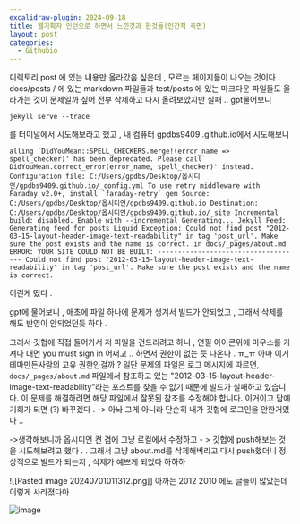 ```yaml
---
excalidraw-plugin: 2024-09-18
title: 웹기획자 인턴으로 하면서 느낀것과 한것들(인간적 측면)
layout: post
categories:
  - Githubio
---
```


디렉토리 post 에 있는 내용만 올라갔음 싶은데  , 모르는 페이지들이 나오는 것이다 .  docs/posts / 에 있는 markdown 파일들과 test/posts 에 있는 마크다운 파일들도 올라가는 것이 문제일까 싶어 전부 삭제하고 다시 올려보았지만 실패 .. 
gpt물어보니 
```
jekyll serve --trace

```
를 터미널에서 시도해보라고 했고 , 내 컴퓨터 gpdbs9409 .github.io에서 시도해보니 


```
alling `DidYouMean::SPELL_CHECKERS.merge!(error_name => spell_checker)' has been deprecated. Please call` DidYouMean.correct_error(error_name, spell_checker)' instead. Configuration file: C:/Users/gpdbs/Desktop/옵시디언/gpdbs9409.github.io/_config.yml To use retry middleware with Faraday v2.0+, install `faraday-retry` gem Source: C:/Users/gpdbs/Desktop/옵시디언/gpdbs9409.github.io Destination: C:/Users/gpdbs/Desktop/옵시디언/gpdbs9409.github.io/_site Incremental build: disabled. Enable with --incremental Generating... Jekyll Feed: Generating feed for posts Liquid Exception: Could not find post "2012-03-15-layout-header-image-text-readability" in tag 'post_url'. Make sure the post exists and the name is correct. in docs/_pages/about.md ERROR: YOUR SITE COULD NOT BE BUILT: ------------------------------------ Could not find post "2012-03-15-layout-header-image-text-readability" in tag 'post_url'. Make sure the post exists and the name is correct.
```

이런게 떴다 . 

gpt에 물어보니  , 애초에 파일 하나에 문제가 생겨서 빌드가 안되었고 , 그래서 삭제를 해도 반영이 안되었던듯 하다 . 

그래서 깃헙에 직접 들어가서 저 파일을 건드리려고 하니 , 연필 아이콘위에 마우스를 가져다 대면 you must sign in 어쩌고 .. 하면서 권한이 없는 듯 나온다 . ㅠ_ㅠ 아마 이거 테마만든사람의 고유 권한인걸까 ? 일단 문제의 파일은 로그 메시지에 따르면, `docs/_pages/about.md` 파일에서 참조하고 있는 "2012-03-15-layout-header-image-text-readability"라는 포스트를 찾을 수 없기 때문에 빌드가 실패하고 있습니다. 이 문제를 해결하려면 해당 파일에서 잘못된 참조를 수정해야 합니다. 이거이고 
담에 기회가 되면 (?) 바꾸겠다 .  -> 아놔 그게 아니라 단순히 내가 깃헙에 로그인을 안한거였다 .. 

->생각해보니까 옵시디언 켠 겸에 그냥 로컬에서 수정하고 - > 깃헙에 push해보는 것을 시도해보려고 했다 . .
그래서 그냥 about.md를 삭제해버리고 다시 push했더니 정상적으로 빌드가 되는지 , 삭제가 예쁘게 되었다 하하하 

![[Pasted image 20240701011312.png]]
아까는 2012 2010 에도 글들이 많았는데 이렇게 사라졌다아 

![image](https://github.com/gpdbs9409/DAP/assets/38944609/dabc380b-0897-44f7-9d6d-b1706707425f)

